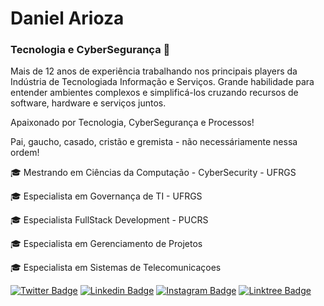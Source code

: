 # Daniel Arioza
 
### Tecnologia e CyberSegurança 🔐

   Mais de 12 anos de experiência trabalhando nos principais players 
   da Indústria de Tecnologiada Informação e Serviços.
   Grande habilidade para entender ambientes complexos e simplificá-los 
   cruzando recursos de software, hardware e serviços juntos.
          
   Apaixonado por Tecnologia, CyberSegurança e Processos!
        
   Pai, gaucho, casado, cristão e gremista - não necessáriamente nessa ordem!


🎓 Mestrando em Ciências da Computação - CyberSecurity - UFRGS

🎓 Especialista em Governança de TI - UFRGS

🎓 Especialista FullStack Development - PUCRS

🎓 Especialista em Gerenciamento de Projetos

🎓 Especialista em Sistemas de Telecomunicaçoes

[![Twitter Badge](https://img.shields.io/badge/-Twitter-1ca0f1?style=flat-square&labelColor=1ca0f1&logo=twitter&logoColor=white&link=https://twitter.com/daniel_arioza)](https://twitter.com/daniel_arioza)
[![Linkedin Badge](https://img.shields.io/badge/-LinkedIn-blue?style=flat-square&logo=Linkedin&logoColor=white&link=https://www.linkedin.com/in/daniel-arioza)](https://www.linkedin.com/in/daniel-arioza)
[![Instagram Badge](https://img.shields.io/badge/Instagram-E4405F?style=flat-square&logo=instagram&logoColor=white&link=https://instagram.com/daniel_arioza/)](https://www.instagram.com/daniel_arioza/)
[![Linktree Badge](https://img.shields.io/badge/linktree-1de9b6?style=flat-square&logo=linktree&logoColor=white&link=https://darioza.github.io/linktree/index.html)](https://darioza.github.io/linktree/index.html)


<!-- YOUTUBE:START -->

<!-- YOUTUBE:END -->
